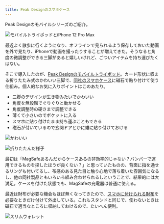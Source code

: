 ```yaml
---
title: Peak Designのスマホケース
---
```

Peak Designのモバイルシリーズのご紹介。

![](https://lh3.googleusercontent.com/uS1P-2gWZb5DBOsqV9R0GYxMfQoHjKQevIXq4TVWrIgGQ7R661tlFhN6RXngz5r-pmvYf4NywMRRHSa2kkVohATC2K-RtAoo815mUHQbzgahxIQIRTlpKokha47BeuQnV_3D3Vl8m8pTU9QojOR0-8Urmx8iMOFJ8TPkN0MSES6ceTkZqcQehxvda8Ly "モバイルトライポッドとiPhone 12 Pro Max")

最近よく散歩に行くようになり、オフラインで見られるよう保存しておいた動画を外で見たり、iPhoneで動画を撮ったりすることが増えてきた。そうなると角度の微調整ができる三脚があると嬉しいけれど、ごついアイテムを持ち運びたくはない。

そこで導入したのが、[Peak Designのモバイルトライポッド](https://www.amazon.co.jp/dp/B09FRZPLL3)。カード形状に収まる折りたたみ式のかわいい三脚で、[同社のスマホケース](https://www.amazon.co.jp/dp/B09FP3HP7Z?)に磁石で貼り付けて使う仕組み。個人的なお気に入りポイントはこのあたり。

*   三脚のデザインが生き物みたいでかわいい
*   角度を無段階でぐりぐりと動かせる
*   角度調整時の硬さまで調整できる
*   薄くて小さいのでポケットに入る
*   スマホに貼り付けたまま持ち運ぶこともできる
*   磁石が付いているので玄関ドアとかに雑に貼り付けておける

![](https://lh4.googleusercontent.com/FOT3iyCJbOHOHY0FaYOE_LHMst384pdvWE_OyRCc0IQeRNAi9SVpPXg_Jn_K7dYcgNhHmIlBO4b4wXYnqbcdt24Fuhy-QvTVMtAP6qwWN0CLSR3LLb1JY3PQ67oEVH4bpqYNtvmDvw_Cav6TkGaavd9VTFMU7zo2PQSLBhDVpkYIpgFSiBHmqe-MPVdM "かわいい")

![](https://lh5.googleusercontent.com/J81V61HpyteGjaSOuudq2BbITbnGwPOV9A3VSzfPagBy-ZuHpQY_G2BEsFxdEpLZbxSTHK7kTjACh7ZoOBDlw7qNQdG3xFOx8qzoSnUZ61Vp9WMW0Yi4QlTUGtjHdxoZ16Vu2WJtVlNPxTiustPqVcn_lX74bflMnoXdcnv2OvmdrO-RCtT-lDOy2u2_ "折りたたんだ様子")

最初は「MagSafeあるんだからケースあるの非効率的じゃない？バンパーで運用できるものを探したほうが良くない？」と思っていたものの、背面に指を通せるリングも付いてるし、布感のある見た目と触り心地で落ち着いた雰囲気になるし、他の同社製品ともいろいろ組み合わせられるしということで、結果的には大満足。ケースを付けた状態でも、MagSafeの充電器は普通に使える。

最近は財布が必要な機会もほぼ無くなってきたので、[スマホに付けられる財布](https://www.amazon.co.jp/dp/B09FSGW671)を必要なときだけ付けて外出している。これもスタンドと同じで、使わないときは磁石で適当なところに収納しておけるので、たいへん便利。

![](https://lh4.googleusercontent.com/3ZGDHY2kj4H7WsklSzS5f4C5rC4p72Bs_T7r4XxBppyJVvfSYfNcy7DDzq7WwmUgQm3kUDRdzMMix-ocUpLhjUmvjT8z_StltEjwEe35AvWMIA92bT8nvKvYdgrTgk7A3EZ_EUhRKH-l7sP2aMDDDnGcLTg37nklWUv-TQYF2GrKa2d5e0vh_riTD3uc "スリムウォレット")
